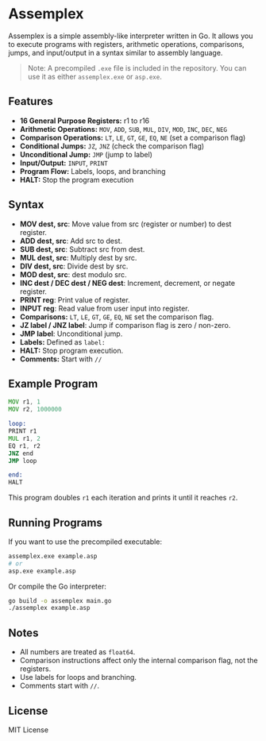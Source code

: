 # Assemplex

Assemplex is a simple assembly-like interpreter written in Go. It allows you to execute programs with registers, arithmetic operations, comparisons, jumps, and input/output in a syntax similar to assembly language.

> Note: A precompiled `.exe` file is included in the repository. You can use it as either `assemplex.exe` or `asp.exe`.

## Features

* **16 General Purpose Registers:** r1 to r16
* **Arithmetic Operations:** `MOV`, `ADD`, `SUB`, `MUL`, `DIV`, `MOD`, `INC`, `DEC`, `NEG`
* **Comparison Operations:** `LT`, `LE`, `GT`, `GE`, `EQ`, `NE` (set a comparison flag)
* **Conditional Jumps:** `JZ`, `JNZ` (check the comparison flag)
* **Unconditional Jump:** `JMP` (jump to label)
* **Input/Output:** `INPUT`, `PRINT`
* **Program Flow:** Labels, loops, and branching
* **HALT:** Stop the program execution

## Syntax

* **MOV dest, src**: Move value from src (register or number) to dest register.
* **ADD dest, src**: Add src to dest.
* **SUB dest, src**: Subtract src from dest.
* **MUL dest, src**: Multiply dest by src.
* **DIV dest, src**: Divide dest by src.
* **MOD dest, src**: dest modulo src.
* **INC dest / DEC dest / NEG dest**: Increment, decrement, or negate register.
* **PRINT reg**: Print value of register.
* **INPUT reg**: Read value from user input into register.
* **Comparisons:** `LT`, `LE`, `GT`, `GE`, `EQ`, `NE` set the comparison flag.
* **JZ label / JNZ label**: Jump if comparison flag is zero / non-zero.
* **JMP label**: Unconditional jump.
* **Labels:** Defined as `label:`
* **HALT:** Stop program execution.
* **Comments:** Start with `//`

## Example Program

```asm
MOV r1, 1
MOV r2, 1000000

loop:
PRINT r1
MUL r1, 2
EQ r1, r2
JNZ end
JMP loop

end:
HALT
```

This program doubles `r1` each iteration and prints it until it reaches `r2`.

## Running Programs

If you want to use the precompiled executable:

```bash
assemplex.exe example.asp
# or
asp.exe example.asp
```

Or compile the Go interpreter:

```bash
go build -o assemplex main.go
./assemplex example.asp
```

## Notes

* All numbers are treated as `float64`.
* Comparison instructions affect only the internal comparison flag, not the registers.
* Use labels for loops and branching.
* Comments start with `//`.

## License

MIT License

